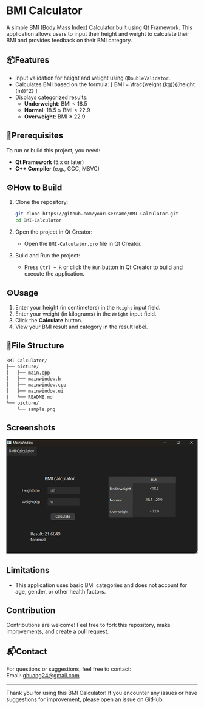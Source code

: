 # BMI Calculator

A simple BMI (Body Mass Index) Calculator built using Qt Framework. This application allows users to input their height and weight to calculate their BMI and provides feedback on their BMI category.

## 📦Features
- Input validation for height and weight using `QDoubleValidator`.
- Calculates BMI based on the formula:
  \[ BMI = \frac{weight (kg)}{(height (m))^2} \]
- Displays categorized results:
  - **Underweight**: BMI < 18.5
  - **Normal**: 18.5 ≤ BMI < 22.9
  - **Overweight**: BMI ≥ 22.9

## 🚀Prerequisites
To run or build this project, you need:
- **Qt Framework** (5.x or later)
- **C++ Compiler** (e.g., GCC, MSVC)

## ⚙️How to Build
1. Clone the repository:
   ```bash
   git clone https://github.com/yourusername/BMI-Calculator.git
   cd BMI-Calculator
   ```

2. Open the project in Qt Creator:
   - Open the `BMI-Calculator.pro` file in Qt Creator.

3. Build and Run the project:
   - Press `Ctrl + R` or click the `Run` button in Qt Creator to build and execute the application.

## ⚙️Usage
1. Enter your height (in centimeters) in the `Height` input field.
2. Enter your weight (in kilograms) in the `Weight` input field.
3. Click the **Calculate** button.
4. View your BMI result and category in the result label.

## 📂File Structure
```
BMI-Calculator/
├── picture/
│   ├── main.cpp
│   ├── mainwindow.h
│   ├── mainwindow.cpp
│   ├── mainwindow.ui
│   └── README.md
└── picture/
    └── sample.png
```

## Screenshots
![BMI Calculator Screenshot](picture/sample.png)

## Limitations
- This application uses basic BMI categories and does not account for age, gender, or other health factors.

## Contribution
Contributions are welcome! Feel free to fork this repository, make improvements, and create a pull request.

## **📬Contact**
For questions or suggestions, feel free to contact:   
Email: ghuang24@gmail.com  

---
Thank you for using this BMI Calculator! If you encounter any issues or have suggestions for improvement, please open an issue on GitHub.